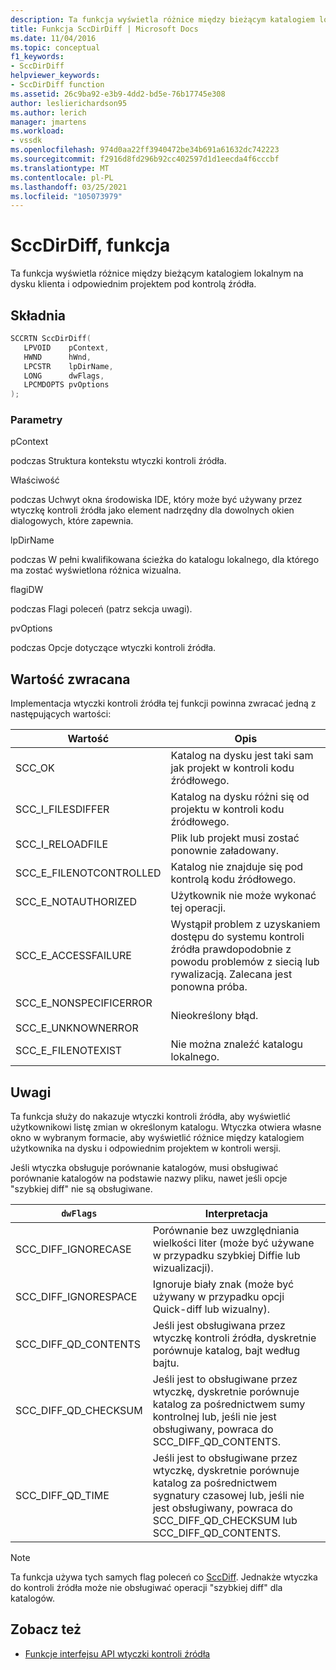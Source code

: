 ```yaml
---
description: Ta funkcja wyświetla różnice między bieżącym katalogiem lokalnym na dysku klienta i odpowiednim projektem pod kontrolą źródła.
title: Funkcja SccDirDiff | Microsoft Docs
ms.date: 11/04/2016
ms.topic: conceptual
f1_keywords:
- SccDirDiff
helpviewer_keywords:
- SccDirDiff function
ms.assetid: 26c9ba92-e3b9-4dd2-bd5e-76b17745e308
author: leslierichardson95
ms.author: lerich
manager: jmartens
ms.workload:
- vssdk
ms.openlocfilehash: 974d0aa22ff3940472be34b691a61632dc742223
ms.sourcegitcommit: f2916d8fd296b92cc402597d1d1eecda4f6cccbf
ms.translationtype: MT
ms.contentlocale: pl-PL
ms.lasthandoff: 03/25/2021
ms.locfileid: "105073979"
---
```

# <a name="sccdirdiff-function"></a>SccDirDiff, funkcja
Ta funkcja wyświetla różnice między bieżącym katalogiem lokalnym na dysku klienta i odpowiednim projektem pod kontrolą źródła.

## <a name="syntax"></a>Składnia

```cpp
SCCRTN SccDirDiff(
   LPVOID    pContext,
   HWND      hWnd,
   LPCSTR    lpDirName,
   LONG      dwFlags,
   LPCMDOPTS pvOptions
);
```

### <a name="parameters"></a>Parametry
 pContext

podczas Struktura kontekstu wtyczki kontroli źródła.

 Właściwość

podczas Uchwyt okna środowiska IDE, który może być używany przez wtyczkę kontroli źródła jako element nadrzędny dla dowolnych okien dialogowych, które zapewnia.

 lpDirName

podczas W pełni kwalifikowana ścieżka do katalogu lokalnego, dla którego ma zostać wyświetlona różnica wizualna.

 flagiDW

podczas Flagi poleceń (patrz sekcja uwagi).

 pvOptions

podczas Opcje dotyczące wtyczki kontroli źródła.

## <a name="return-value"></a>Wartość zwracana
 Implementacja wtyczki kontroli źródła tej funkcji powinna zwracać jedną z następujących wartości:

|Wartość|Opis|
|-----------|-----------------|
|SCC_OK|Katalog na dysku jest taki sam jak projekt w kontroli kodu źródłowego.|
|SCC_I_FILESDIFFER|Katalog na dysku różni się od projektu w kontroli kodu źródłowego.|
|SCC_I_RELOADFILE|Plik lub projekt musi zostać ponownie załadowany.|
|SCC_E_FILENOTCONTROLLED|Katalog nie znajduje się pod kontrolą kodu źródłowego.|
|SCC_E_NOTAUTHORIZED|Użytkownik nie może wykonać tej operacji.|
|SCC_E_ACCESSFAILURE|Wystąpił problem z uzyskaniem dostępu do systemu kontroli źródła prawdopodobnie z powodu problemów z siecią lub rywalizacją. Zalecana jest ponowna próba.|
|SCC_E_NONSPECIFICERROR<br /><br /> SCC_E_UNKNOWNERROR|Nieokreślony błąd.|
|SCC_E_FILENOTEXIST|Nie można znaleźć katalogu lokalnego.|

## <a name="remarks"></a>Uwagi
 Ta funkcja służy do nakazuje wtyczki kontroli źródła, aby wyświetlić użytkownikowi listę zmian w określonym katalogu. Wtyczka otwiera własne okno w wybranym formacie, aby wyświetlić różnice między katalogiem użytkownika na dysku i odpowiednim projektem w kontroli wersji.

 Jeśli wtyczka obsługuje porównanie katalogów, musi obsługiwać porównanie katalogów na podstawie nazwy pliku, nawet jeśli opcje "szybkiej diff" nie są obsługiwane.

|`dwFlags`|Interpretacja|
|---------------|--------------------|
|SCC_DIFF_IGNORECASE|Porównanie bez uwzględniania wielkości liter (może być używane w przypadku szybkiej Diffie lub wizualizacji).|
|SCC_DIFF_IGNORESPACE|Ignoruje biały znak (może być używany w przypadku opcji Quick-diff lub wizualny).|
|SCC_DIFF_QD_CONTENTS|Jeśli jest obsługiwana przez wtyczkę kontroli źródła, dyskretnie porównuje katalog, bajt według bajtu.|
|SCC_DIFF_QD_CHECKSUM|Jeśli jest to obsługiwane przez wtyczkę, dyskretnie porównuje katalog za pośrednictwem sumy kontrolnej lub, jeśli nie jest obsługiwany, powraca do SCC_DIFF_QD_CONTENTS.|
|SCC_DIFF_QD_TIME|Jeśli jest to obsługiwane przez wtyczkę, dyskretnie porównuje katalog za pośrednictwem sygnatury czasowej lub, jeśli nie jest obsługiwany, powraca do SCC_DIFF_QD_CHECKSUM lub SCC_DIFF_QD_CONTENTS.|

> [!NOTE]
> Ta funkcja używa tych samych flag poleceń co [SccDiff](../extensibility/sccdiff-function.md). Jednakże wtyczka do kontroli źródła może nie obsługiwać operacji "szybkiej diff" dla katalogów.

## <a name="see-also"></a>Zobacz też
- [Funkcje interfejsu API wtyczki kontroli źródła](../extensibility/source-control-plug-in-api-functions.md)

